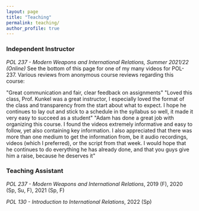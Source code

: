 ```yaml
---
layout: page
title: "Teaching"
permalink: teaching/
author_profile: true
---
```


### Independent Instructor

*POL 237 - Modern Weapons and International Relations, Summer 2021/22 (Online)*
See the bottom of this page for one of my many videos for POL-237.
Various reviews from anonymous course reviews regarding this course:

"Great communication and fair, clear feedback on assignments"
"Loved this class, Prof. Kunkel was a great instructor, I especially loved the format of the class and transparency from the start about what to expect. I hope he continues to lay out and stick to a schedule in the syllabus so well, it made it very easy to succeed as a student"
"Adam has done a great job with organizing this course. I found the videos extremely informative and easy to follow, yet also containing key information. I also appreciated that there was more than one medium to get the information from, be it audio recordings, videos (which I preferred), or the script from that week. I would hope that he continues to do everything he has already done, and that you guys give him a raise, because he deserves it"


### Teaching Assistant
*POL 237 - Modern Weapons and International Relations*, 2019 (F), 2020 (Sp, Su, F), 2021 (Sp, F)

*POL 130 - Introduction to International Relations*, 2022 (Sp)
